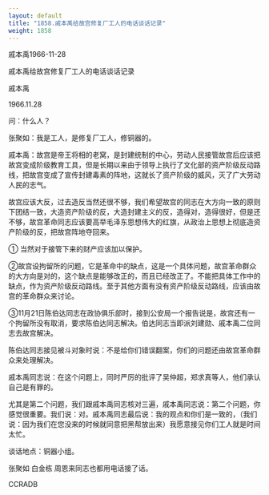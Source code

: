 ```yaml
---
layout: default
title: "1858.戚本禹给故宫修复厂工人的电话谈话记录"
weight: 1858
---
```


戚本禹1966-11-28

戚本禹给故宫修复厂工人的电话谈话记录

戚本禹

1966.11.28

问：什么人？

张聚如：我是工人，是修复厂工人，修铜器的。

戚本禹：故宫是帝王将相的老窝，是封建统制的中心，劳动人民接管故宫后应该把故宫变成阶级教育工具，但是长期以来由于领导上执行了文化部的资产阶级反动路线，把故宫变成了宣传封建毒素的阵地，这就长了资产阶级的威风，灭了广大劳动人民的志气。

故宫应该大反，过去造反当然还很不够，我们希望故宫的同志在大方向一致的原则下团结一致，大造资产阶级的反，大造封建主义的反，造得对，造得很好，但是还不够，故宫革命同志应该要高举毛泽东思想伟大的红旗，从政治上思想上彻底造资产阶级的反，把故宫阵地夺回来。

① 当然对于接管下来的财产应该加以保护。

②故宫设拘留所的问题，它是革命中的缺点，这是一个具体问题，故宫革命群众的大方向是对的，这个缺点是能够改正的，而且已经改正了。不能把具体工作中的缺点，作为资产阶级反动路线。至于其他方面有没有资产阶级反动路线，应该由故宫的革命群众来讨论。

③11月21日陈伯达同志在政协俱乐部时，接到公安局一个报告说是，故宫还有一个拘留所没有取消，要求陈伯达同志解决。伯达同志当即派刘建勋、戚本禹二位同志去故宫解决。

陈伯达同志接见被斗对象时说：不是给你们错误翻案，你们的问题还由故宫革命群众来处理解决。

戚本禹同志说：在这个问题上，同时严厉的批评了吴仲超，郑求真等人，他们承认自己是有罪的。

尤其是第二个问题，我们跟戚本禹同志核对三遍，戚本禹同志说：第二个问题，你感觉很重要。我们说：对。戚本禹同志最后说：我的观点和你们是一致的，（我们说：因为我们在您没来的时候就同意把黑帮放出来）我愿意接见你们工人就是时间太忙。

谈话地点：铜器小组。

张聚如    白金栋      周恩来同志也都用电话接了话。

CCRADB

